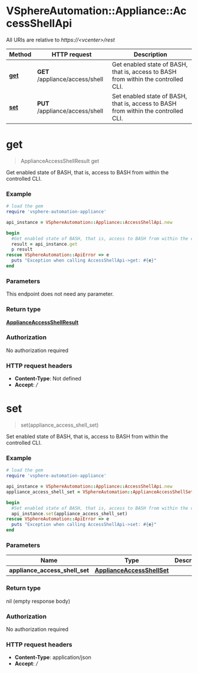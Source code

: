 # VSphereAutomation::Appliance::AccessShellApi

All URIs are relative to *https://&lt;vcenter&gt;/rest*

Method | HTTP request | Description
------------- | ------------- | -------------
[**get**](AccessShellApi.md#get) | **GET** /appliance/access/shell | Get enabled state of BASH, that is, access to BASH from within the controlled CLI.
[**set**](AccessShellApi.md#set) | **PUT** /appliance/access/shell | Set enabled state of BASH, that is, access to BASH from within the controlled CLI.


# **get**
> ApplianceAccessShellResult get

Get enabled state of BASH, that is, access to BASH from within the controlled CLI.

### Example
```ruby
# load the gem
require 'vsphere-automation-appliance'

api_instance = VSphereAutomation::Appliance::AccessShellApi.new

begin
  #Get enabled state of BASH, that is, access to BASH from within the controlled CLI.
  result = api_instance.get
  p result
rescue VSphereAutomation::ApiError => e
  puts "Exception when calling AccessShellApi->get: #{e}"
end
```

### Parameters
This endpoint does not need any parameter.

### Return type

[**ApplianceAccessShellResult**](ApplianceAccessShellResult.md)

### Authorization

No authorization required

### HTTP request headers

 - **Content-Type**: Not defined
 - **Accept**: */*



# **set**
> set(appliance_access_shell_set)

Set enabled state of BASH, that is, access to BASH from within the controlled CLI.

### Example
```ruby
# load the gem
require 'vsphere-automation-appliance'

api_instance = VSphereAutomation::Appliance::AccessShellApi.new
appliance_access_shell_set = VSphereAutomation::ApplianceAccessShellSet.new # ApplianceAccessShellSet | 

begin
  #Set enabled state of BASH, that is, access to BASH from within the controlled CLI.
  api_instance.set(appliance_access_shell_set)
rescue VSphereAutomation::ApiError => e
  puts "Exception when calling AccessShellApi->set: #{e}"
end
```

### Parameters

Name | Type | Description  | Notes
------------- | ------------- | ------------- | -------------
 **appliance_access_shell_set** | [**ApplianceAccessShellSet**](ApplianceAccessShellSet.md)|  | 

### Return type

nil (empty response body)

### Authorization

No authorization required

### HTTP request headers

 - **Content-Type**: application/json
 - **Accept**: */*



